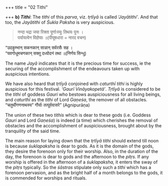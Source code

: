 +++
title = "02 Tithi"

+++
**b\) *Tithi***: The *tithi* of this *parva*, viz. *tṛtīyā* is called *‘Jayātithi’*. And that too, the *Jayātithi* of *Śukla Paksha* is very auspicious.

		
> नन्दा भद्रा जया रिक्ता पूर्णाःस्युः तिथयः पुनः ।  
> पर्यायत्वेन विज्ञेयाः ॥\(पीयूषधारा = नारद वचन\) 

“उदकुम्भान् सकनकान् सान्नान् सर्वरसैः सह ।  
“यवगोधूमचणकान् सक्तु दध्योदनं तथा ॥\(निर्णय सिन्धु\) 

The name *Jayā* indicates that it is the precious time for success, ie the securing of the accomplishment of the endeavours taken up with auspicious intentions.

We have also heard that *tṛtīyā* conjoined with *caturthī tithi* is highly auspicious for this festival. *‘Gaurī Vināyakopetā’*. *Tṛtīyā* is considered to be the *tithi* of goddess *Gauri* who bestows auspiciousness for all living beings, and *caturthī* as the *tithi* of Lord *Gaṇeśa*, the remover of all obstacles. “चतुर्थीगणनाथस्य” गौर्याः तत्पूर्ववासरे” \(Agnipurāṇa\)

The union of these two *tithis* which is dear to these gods \(i.e. Goddess *Gauri* and Lord *Gaṇeśa*\) is indeed \(a time\) which cherishes the removal of obstacles and the accomplishment of auspiciousness, brought about by the tranquility of the said time.

The main reason for laying down that the *tṛtīyā tithi* should extend till noon is because *śuklapaksha* is dear to gods. As it is the domain of the gods, they desire the forenoon only for their worship. Also, in the duration of the day, the forenoon is dear to gods and the afternoon to the *pitṛs*. If any worship is offered in the afternoon of a *śuklapaksha,* it enters the sway of the *pitṛs* typically. So the *śāstras* stipulate only such a *tithi* which has a forenoon pervasion, and as the bright half of a month belongs to the gods, it is commended for worships and rituals.
